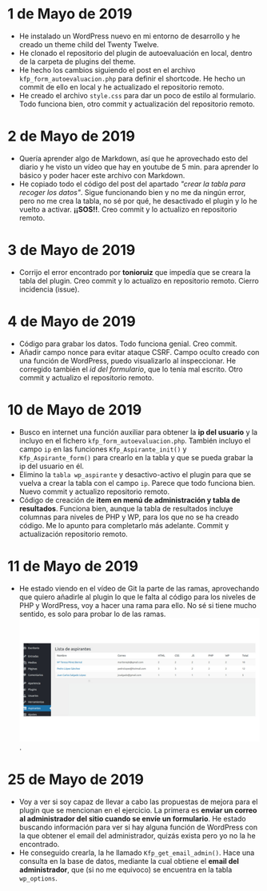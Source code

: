 # 1 de Mayo de 2019
- He instalado un WordPress nuevo en mi entorno de desarrollo y he creado un theme child del Twenty Twelve.
- He clonado el repositorio del plugin de autoevaluación en local, dentro de la carpeta de plugins del theme.
- He hecho los cambios siguiendo el post en el archivo `kfp_form_autoevaluacion.php` para definir el shortcode. He hecho un commit de ello en local y he actualizado el repositorio remoto.
- He creado el archivo `style.css` para dar un poco de estilo al formulario. Todo funciona bien, otro commit y actualización del repositorio remoto.

# 2 de Mayo de 2019
- Quería aprender algo de Markdown, así que he aprovechado esto del diario y he visto un vídeo que hay en youtube de 5 min. para aprender lo básico y poder hacer este archivo con Markdown. 
- He copiado todo el código del post del apartado *"crear la tabla para recoger los datos"*. Sigue funcionando bien y no me da ningún error, pero no me crea la tabla, no sé por qué, he desactivado el plugin y lo he vuelto a activar. **¡¡SOS!!**. Creo commit y lo actualizo en repositorio remoto.

# 3 de Mayo de 2019
- Corrijo el error encontrado por **tonioruiz** que impedía que se creara la tabla del plugin. Creo commit y lo actualizo en repositorio remoto. Cierro incidencia (issue).

# 4 de Mayo de 2019
- Código para grabar los datos. Todo funciona genial. Creo commit.
- Añadir campo nonce para evitar ataque CSRF. Campo oculto creado con una función de WordPress, puedo visualizarlo al inspeccionar. He corregido también el *id del formulario*, que lo tenía mal escrito. Otro commit y actualizo el repositorio remoto.

# 10 de Mayo de 2019
- Busco en internet una función auxiliar para obtener la **ip del usuario** y la incluyo en el fichero `kfp_form_autoevaluacion.php`. También incluyo el campo `ip` en las funciones `Kfp_Aspirante_init()` y `Kfp_Aspirante_form()` para crearlo en la tabla y que se pueda grabar la ip del usuario en él.
- Elimino la `tabla wp_aspirante` y desactivo-activo el plugin para que se vuelva a crear la tabla con el campo `ip`. Parece que todo funciona bien. Nuevo commit y actualizo repositorio remoto.
- Código de creación de **item en menú de administración y tabla de resultados**. Funciona bien, aunque la tabla de resultados incluye columnas para niveles de PHP y WP, para los que no se ha creado código. Me lo apunto para completarlo más adelante. Commit y actualización repositorio remoto.

# 11 de Mayo de 2019
- He estado viendo en el vídeo de Git la parte de las ramas, aprovechando que quiero añadirle al plugin lo que le falta al código para los niveles de PHP y WordPress, voy a hacer una rama para ello. No sé si tiene mucho sentido, es solo para probar lo de las ramas. 
![Resultado de la tabla:](resultado-tabla-plugin.jpg).

# 25 de Mayo de 2019
- Voy a ver si soy capaz de llevar a cabo las propuestas de mejora para el plugin que se mencionan en el ejercicio. La primera es **enviar un correo al administrador del sitio cuando se envíe un formulario**. He estado buscando información para ver si hay alguna función de WordPress con la que obtener el email del administrador, quizás exista pero yo no la he encontrado.
- He conseguido crearla, la he llamado `Kfp_get_email_admin()`. Hace una consulta en la base de datos, mediante la cual obtiene el **email del administrador**, que (si no me equivoco) se encuentra en la tabla `wp_options`.
